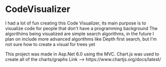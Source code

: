 # CodeVisualizer


I had a lot of fun creating this Code Visualizer, its main purpose is to visualize code for people that don't have a programming background
The algorithims being visualized are simple search algorithms, in the future I plan on include more advanced algorithms like Depth first search, but I'm not sure how to
create a visual for trees yet
<p><p>
This project was made in Asp.Net 6.0 using the MVC. 
Chart.js was used to create all of the charts/graphs Link --> https://www.chartjs.org/docs/latest/ 
